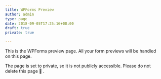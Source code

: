 ```yaml
---
title: WPForms Preview
author: admin
type: page
date: 2018-09-05T17:25:16+00:00
draft: true
private: true

---
```

This is the WPForms preview page. All your form previews will be handled on this page.

The page is set to private, so it is not publicly accessible. Please do not delete this page 🙂 .